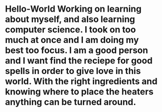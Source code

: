 # Hello-World  Working on learning about myself, and also learning computer science.  I took on too much at once and I am doing my best too focus. I am a good person and I want find the reciepe for good spells in order to give love in this world. With the right ingredients and knowing where to place the heaters anything can be turned around.
